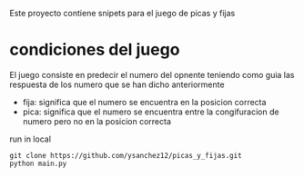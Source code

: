 Este proyecto contiene snipets para el juego de picas y fijas

# condiciones del juego

El juego consiste en predecir el numero del opnente teniendo como guia las respuesta de los numero que se han dicho anteriormente

- fija: significa que el numero se encuentra en la posicion correcta
- pica: significa que el numero se encuentra entre la congifuracion de numero pero no en la posicion correcta


run in local
```
git clone https://github.com/ysanchez12/picas_y_fijas.git
python main.py
```